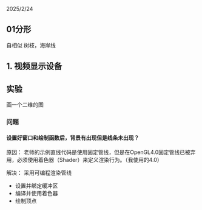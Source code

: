 2025/2/24
## 01分形
自相似
树枝，海岸线

## 1. 视频显示设备



## 实验
画一个二维的图



### 问题
#### 设置好窗口和绘制函数后，背景有出现但是线条未出现？
原因：
老师的示例直线代码是使用固定管线，但是在OpenGL4.0固定管线已被弃用，必须使用着色器（Shader）来定义渲染行为。（我使用的4.0）

解决：
采用可编程渲染管线
- 设置并绑定缓冲区
- 编译并使用着色器
- 绘制顶点
